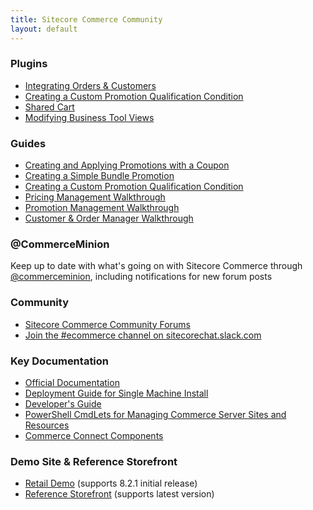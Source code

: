 ```yaml
---
title: Sitecore Commerce Community
layout: default
---
```


### Plugins

- [Integrating Orders & Customers](https://websterian.com/2017/06/08/sitecore-commerce-erp-integration-an-approach-part-1-integrating-orders-and-customers/)
- [Creating a Custom Promotion Qualification Condition](https://commerceservertips.com/creating-condition-for-commerce-engine/)
- [Shared Cart](https://github.com/heardk/commerce-plugins)
- [Modifying Business Tool Views](https://websterian.com/2017/06/13/sitecore-commerce-erp-integration-an-approach-part-2-modifying-the-business-tools-views/)

### Guides

- [Creating and Applying Promotions with a Coupon](https://websterian.com/2017/06/06/sitecore-commerce-pricing-creating-and-applying-promotions-with-a-coupon-video/)
- [Creating a Simple Bundle Promotion](https://websterian.com/2017/06/06/sitecore-commerce-pricing-creating-a-simple-bundle-promotion-video/)
- [Creating a Custom Promotion Qualification Condition](https://commerceservertips.com/creating-condition-for-commerce-engine/)
- [Pricing Management Walkthrough](http://commercesdn.sitecore.net/SitecoreCommerce/UsersGuide/en-us/index.html#Concepts/c_M_PricingManagementWalkthrough.html)
- [Promotion Management Walkthrough](http://commercesdn.sitecore.net/SitecoreCommerce/UsersGuide/en-us/index.html#Concepts/c_M_PromotionManagementWalkthrough.html)
- [Customer & Order Manager Walkthrough](http://commercesdn.sitecore.net/SitecoreCommerce/UsersGuide/en-us/index.html#Concepts/c_M_CustomerOrderManagementWalkthrough.html)

### @CommerceMinion

Keep up to date with what's going on with Sitecore Commerce through [@commerceminion](https://twitter.com/commerceminion), including notifications for new forum posts

### Community

- [Sitecore Commerce Community Forums](https://community.sitecore.net/developers/f/6)
- [Join the #ecommerce channel on sitecorechat.slack.com](https://sitecorechat.slack.com/)

### Key Documentation

- [Official Documentation](https://doc.sitecore.net/sitecore_commerce)
- [Deployment Guide for Single Machine Install](http://commercesdn.sitecore.net/SitecoreCommerce/DeploymentGuide/en-us/index.html)
- [Developer's Guide](https://doc.sitecore.net/~/media/25566BB479844DB186DBEF2864246639.ashx)
- [PowerShell CmdLets for Managing Commerce Server Sites and Resources](http://commercesdn.sitecore.net/SCpbCS82/SitecoreCommerceGettingStarted/en-us/#DeploymentGuide/c_PowerShellCmdLets.html)
- [Commerce Connect Components](https://doc.sitecore.net/sitecore_commerce/commerce_connect_components?roles=all)

### Demo Site & Reference Storefront

- [Retail Demo](https://github.com/Sitecore/Sitecore.Demo.Retail) (supports 8.2.1 initial release)
- [Reference Storefront](https://github.com/Sitecore/Reference-Storefront) (supports latest version)
